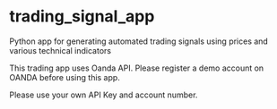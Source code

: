 # trading_signal_app
Python app for generating automated trading signals using prices and various technical indicators

This trading app uses Oanda API. Please register a demo account on OANDA before using this app.

Please use your own API Key and account number.
